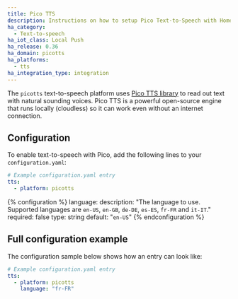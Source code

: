 ```yaml
---
title: Pico TTS
description: Instructions on how to setup Pico Text-to-Speech with Home Assistant.
ha_category:
  - Text-to-speech
ha_iot_class: Local Push
ha_release: 0.36
ha_domain: picotts
ha_platforms:
  - tts
ha_integration_type: integration
---
```


The `picotts` text-to-speech platform uses [Pico TTS library](https://github.com/naggety/picotts) to read out text with natural sounding voices.
Pico TTS is a powerful open-source engine that runs locally (cloudless) so it can work even without an internet connection.

## Configuration

To enable text-to-speech with Pico, add the following lines to your `configuration.yaml`:

```yaml
# Example configuration.yaml entry
tts:
  - platform: picotts
```

{% configuration %}
language:
  description: "The language to use. Supported languages are `en-US`, `en-GB`, `de-DE`, `es-ES`, `fr-FR` and `it-IT`."
  required: false
  type: string
  default: "`en-US`"
{% endconfiguration %}

## Full configuration example

The configuration sample below shows how an entry can look like:

```yaml
# Example configuration.yaml entry
tts:
  - platform: picotts
    language: "fr-FR"
```

